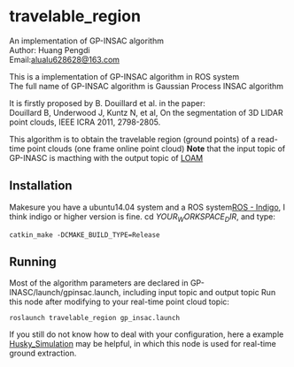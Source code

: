 # travelable_region  
An implementation of GP-INSAC algorithm  
Author: Huang Pengdi  
Email:alualu628628@163.com  
  
This is a implementation of GP-INSAC algorithm in ROS system  
The full name of GP-INSAC algorithm is Gaussian Process INSAC algorithm  
  
  
It is firstly proposed by B. Douillard et al. in the paper:   
Douillard B, Underwood J, Kuntz N, et al, On the segmentation of 3D LIDAR point clouds, IEEE ICRA 2011, 2798-2805.  

This algorithm is to obtain the travelable region (ground points) of a read-time point clouds (one frame online point cloud)
**Note** that the input topic of GP-INASC is macthing with the output topic of [LOAM](https://github.com/laboshinl/loam_velodyne.git)

## Installation
Makesure you have a ubuntu14.04 system and a ROS system[ROS - Indigo](http://www.ros.org/), I think indigo or higher version is fine.
cd $YOUR_WORKSPACE_DIR$, and type:
```
catkin_make -DCMAKE_BUILD_TYPE=Release
```

## Running
Most of the algorithm parameters are declared in GP-INASC/launch/gpinsac.launch, including input topic and output topic
Run this node after modifying  <param name="lidar_topic" type="string" value="/YOUR OWN TOPIC" /> to your real-time point cloud topic:
```
roslaunch travelable_region gp_insac.launch 
```

If you still do not know how to deal with your configuration, here a example [Husky_Simulation](https://github.com/alualu628628/Husky_Simulation.git) may be helpful, in which this node is used for real-time ground extraction.
